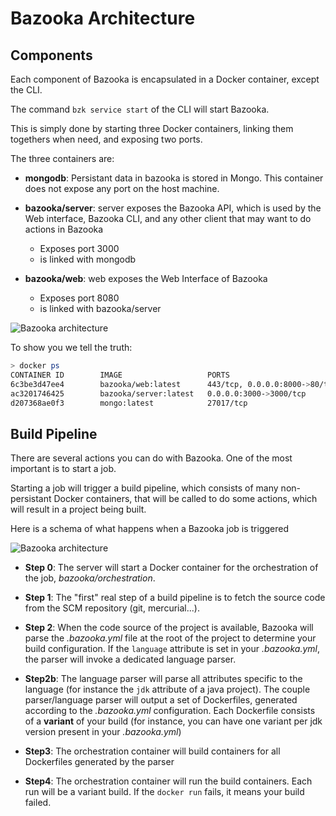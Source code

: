 # Bazooka Architecture

## Components

Each component of Bazooka is encapsulated in a Docker container, except the CLI.

The command `bzk service start` of the CLI will start Bazooka.

This is simply done by starting three Docker containers, linking them togethers when need, and exposing two ports.

The three containers are:

* **mongodb**: Persistant data in bazooka is stored in Mongo. This container does not expose any port on the host machine.

* **bazooka/server**: server exposes the Bazooka API, which is used by the Web interface, Bazooka CLI, and any other client that may want to do actions in Bazooka
    * Exposes port 3000
    * is linked with mongodb

* **bazooka/web**: web exposes the Web Interface of Bazooka
    * Exposes port 8080
    * is linked with bazooka/server

![Bazooka architecture](./assets/img/bzk_archi.png)

To show you we tell the truth:

```sh
> docker ps
CONTAINER ID        IMAGE                   PORTS                           NAMES
6c3be3d47ee4        bazooka/web:latest      443/tcp, 0.0.0.0:8000->80/tcp   bzk_web
ac3201746425        bazooka/server:latest   0.0.0.0:3000->3000/tcp          bzk_server
d207368ae0f3        mongo:latest            27017/tcp                       bzk_mongodb
```

## Build Pipeline

There are several actions you can do with Bazooka. One of the most important is to start a job.

Starting a job will trigger a build pipeline, which consists of many non-persistant Docker containers, that will be called to do some actions, which will result in a project being built.

Here is a schema of what happens when a Bazooka job is triggered

![Bazooka architecture](./assets/img/bzk_build_pipeline.png)

* **Step 0**: The server will start a Docker container for the orchestration of the job, *bazooka/orchestration*.

* **Step 1**: The "first" real step of a build pipeline is to fetch the source code from the SCM repository (git, mercurial...).

* **Step 2**: When the code source of the project is available, Bazooka will parse the *.bazooka.yml* file at the root of the project to determine your build configuration.
If the `language` attribute is set in your *.bazooka.yml*, the parser will invoke a dedicated language parser.

* **Step2b**: The language parser will parse all attributes specific to the language (for instance the `jdk` attribute of a java project).
The couple parser/language parser will output a set of Dockerfiles, generated according to the *.bazooka.yml* configuration. Each Dockerfile consists of a **variant** of your build (for instance, you can have one variant per jdk version present in your *.bazooka.yml*)

* **Step3**: The orchestration container will build containers for all Dockerfiles generated by the parser

* **Step4**: The orchestration container will run the build containers. Each run will be a variant build. If the `docker run` fails, it means your build failed.
